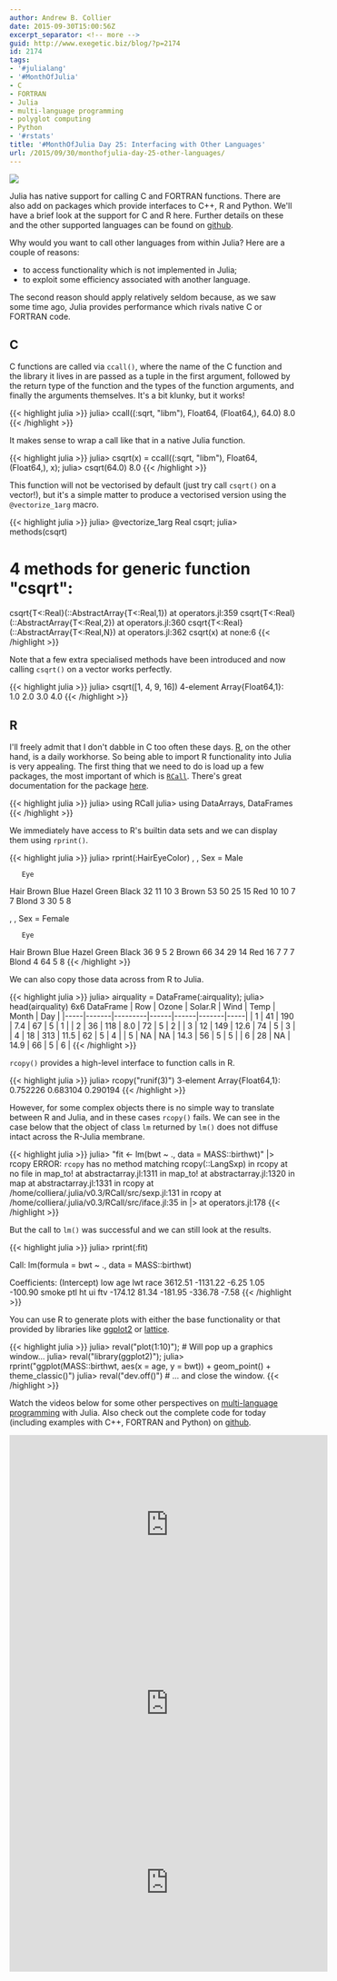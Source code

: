 ```yaml
---
author: Andrew B. Collier
date: 2015-09-30T15:00:56Z
excerpt_separator: <!-- more -->
guid: http://www.exegetic.biz/blog/?p=2174
id: 2174
tags:
- '#julialang'
- '#MonthOfJulia'
- C
- FORTRAN
- Julia
- multi-language programming
- polyglot computing
- Python
- '#rstats'
title: '#MonthOfJulia Day 25: Interfacing with Other Languages'
url: /2015/09/30/monthofjulia-day-25-other-languages/
---
```


<!--more-->

<img src="/img/2015/09/Julia-Logo-Other-Languages.png" >

Julia has native support for calling C and FORTRAN functions. There are also add on packages which provide interfaces to C++, R and Python. We'll have a brief look at the support for C and R here. Further details on these and the other supported languages can be found on [github](https://github.com/DataWookie/MonthOfJulia).

Why would you want to call other languages from within Julia? Here are a couple of reasons:

* to access functionality which is not implemented in Julia; 
* to exploit some efficiency associated with another language.

The second reason should apply relatively seldom because, as we saw some time ago, Julia provides performance which rivals native C or FORTRAN code.

## C

C functions are called via `ccall()`, where the name of the C function and the library it lives in are passed as a tuple in the first argument, followed by the return type of the function and the types of the function arguments, and finally the arguments themselves. It's a bit klunky, but it works!

{{< highlight julia >}}
julia> ccall((:sqrt, "libm"), Float64, (Float64,), 64.0)
8.0
{{< /highlight >}}

It makes sense to wrap a call like that in a native Julia function.

{{< highlight julia >}}
julia> csqrt(x) = ccall((:sqrt, "libm"), Float64, (Float64,), x);
julia> csqrt(64.0)
8.0
{{< /highlight >}}

This function will not be vectorised by default (just try call `csqrt()` on a vector!), but it's a simple matter to produce a vectorised version using the `@vectorize_1arg` macro.

{{< highlight julia >}}
julia> @vectorize_1arg Real csqrt;
julia> methods(csqrt)
# 4 methods for generic function "csqrt":
csqrt{T<:Real}(::AbstractArray{T<:Real,1}) at operators.jl:359
csqrt{T<:Real}(::AbstractArray{T<:Real,2}) at operators.jl:360
csqrt{T<:Real}(::AbstractArray{T<:Real,N}) at operators.jl:362
csqrt(x) at none:6
{{< /highlight >}}

Note that a few extra specialised methods have been introduced and now calling `csqrt()` on a vector works perfectly.

{{< highlight julia >}}
julia> csqrt([1, 4, 9, 16])
4-element Array{Float64,1}:
 1.0
 2.0
 3.0
 4.0
{{< /highlight >}}

## R

I'll freely admit that I don't dabble in C too often these days. [R](https://cran.r-project.org/), on the other hand, is a daily workhorse. So being able to import R functionality into Julia is very appealing. The first thing that we need to do is load up a few packages, the most important of which is [`RCall`](https://github.com/JuliaStats/RCall.jl). There's great documentation for the package [here](https://github.com/JuliaStats/RCall.jl).

{{< highlight julia >}}
julia> using RCall
julia> using DataArrays, DataFrames
{{< /highlight >}}

We immediately have access to R's builtin data sets and we can display them using `rprint()`.

{{< highlight julia >}}
julia> rprint(:HairEyeColor)
, , Sex = Male

       Eye
Hair    Brown Blue Hazel Green
  Black    32   11    10     3
  Brown    53   50    25    15
  Red      10   10     7     7
  Blond     3   30     5     8

, , Sex = Female

       Eye
Hair    Brown Blue Hazel Green
  Black    36    9     5     2
  Brown    66   34    29    14
  Red      16    7     7     7
  Blond     4   64     5     8
{{< /highlight >}}

We can also copy those data across from R to Julia.

{{< highlight julia >}}
julia> airquality = DataFrame(:airquality);
julia> head(airquality)
6x6 DataFrame
| Row | Ozone | Solar.R | Wind | Temp | Month | Day |
|-----|-------|---------|------|------|-------|-----|
| 1   | 41    | 190     | 7.4  | 67   | 5     | 1   |
| 2   | 36    | 118     | 8.0  | 72   | 5     | 2   |
| 3   | 12    | 149     | 12.6 | 74   | 5     | 3   |
| 4   | 18    | 313     | 11.5 | 62   | 5     | 4   |
| 5   | NA    | NA      | 14.3 | 56   | 5     | 5   |
| 6   | 28    | NA      | 14.9 | 66   | 5     | 6   |
{{< /highlight >}}

`rcopy()` provides a high-level interface to function calls in R.

{{< highlight julia >}}
julia> rcopy("runif(3)")
3-element Array{Float64,1}:
 0.752226
 0.683104
 0.290194
{{< /highlight >}}

However, for some complex objects there is no simple way to translate between R and Julia, and in these cases `rcopy()` fails. We can see in the case below that the object of class `lm` returned by `lm()` does not diffuse intact across the R-Julia membrane.

{{< highlight julia >}}
julia> "fit <- lm(bwt ~ ., data = MASS::birthwt)" |> rcopy
ERROR: `rcopy` has no method matching rcopy(::LangSxp)
 in rcopy at no file
 in map_to! at abstractarray.jl:1311
 in map_to! at abstractarray.jl:1320
 in map at abstractarray.jl:1331
 in rcopy at /home/colliera/.julia/v0.3/RCall/src/sexp.jl:131
 in rcopy at /home/colliera/.julia/v0.3/RCall/src/iface.jl:35
 in |> at operators.jl:178
{{< /highlight >}}

But the call to `lm()` was successful and we can still look at the results.

{{< highlight julia >}}
julia> rprint(:fit)

Call:
lm(formula = bwt ~ ., data = MASS::birthwt)

Coefficients:
(Intercept)          low          age        lwt         race
    3612.51     -1131.22        -6.25       1.05      -100.90
      smoke          ptl           ht         ui          ftv
    -174.12        81.34      -181.95    -336.78        -7.58
{{< /highlight >}}

You can use R to generate plots with either the base functionality or that provided by libraries like [ggplot2](http://ggplot2.org/) or [lattice](http://lattice.r-forge.r-project.org/).

{{< highlight julia >}}
julia> reval("plot(1:10)");             # Will pop up a graphics window...
julia> reval("library(ggplot2)");
julia> rprint("ggplot(MASS::birthwt, aes(x = age, y = bwt)) + geom_point() + theme_classic()")
julia> reval("dev.off()")               # ... and close the window.
{{< /highlight >}}

Watch the videos below for some other perspectives on [multi-language programming](https://en.wikipedia.org/wiki/Polyglot_(computing)) with Julia. Also check out the complete code for today (including examples with C++, FORTRAN and Python) on [github](https://github.com/DataWookie/MonthOfJulia).

<iframe width="560" height="315" src="https://www.youtube.com/embed/bYaQ70DEXQM" frameborder="0" allowfullscreen></iframe>

<iframe width="560" height="315" src="https://www.youtube.com/embed/AyeArSTzas8" frameborder="0" allowfullscreen></iframe>

<iframe width="560" height="315" src="https://www.youtube.com/embed/OB8BclL_Tmo" frameborder="0" allowfullscreen></iframe>